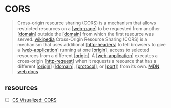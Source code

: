 # CORS

> Cross-origin resource sharing (CORS) is a mechanism that allows restricted resources on a [[web-page]] to be requested from another [[domain]] outside the [[domain]] from which the first resource was served. [wikipedia][1]
> Cross-Origin Resource Sharing (CORS) is a mechanism that uses additional [[http-headers]] to tell browsers to give a [[web-application]] running at one [[origin]], access to selected resources from a different [[origin]]. A [[web-application]] executes a cross-origin [[http-request]] when it requests a resource that has a different [[origin]] ([[domain]], [[protocol]], or [[port]]) from its own. [MDN web docs][2]

## resources

- [ ] [CS Visualized: CORS](https://dev.to/lydiahallie/cs-visualized-cors-5b8h)

[1]: https://en.wikipedia.org/wiki/Cross-origin_resource_sharing
[2]: https://developer.mozilla.org/en-US/docs/Web/HTTP/CORS

[//begin]: # "Autogenerated link references for markdown compatibility"
[web-page]: web-page "Web Page"
[domain]: domain "Domain"
[http-headers]: http-headers "Http Headers"
[web-application]: web-application "Web Application"
[origin]: origin "Origin"
[http-request]: http-request "Http Request"
[protocol]: protocol "Protocol"
[port]: port "Port"
[//end]: # "Autogenerated link references"
